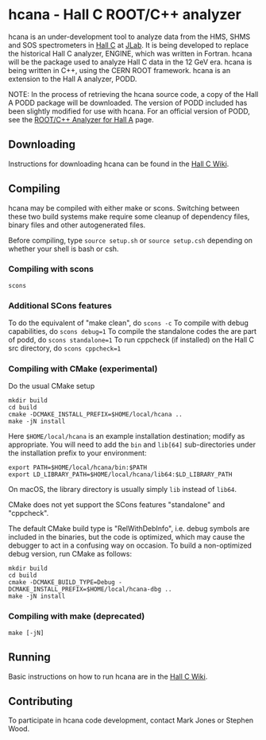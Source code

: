 hcana - Hall C ROOT/C++ analyzer
============================================

hcana is an under-development tool to analyze data from the HMS, SHMS and
SOS spectrometers in
[Hall C](http://www.jlab.org/Hall-C/) at [JLab](http://www.jlab.org/).
It is being developed to replace
the historical Hall C analyzer, ENGINE, which was written in Fortran.
hcana will be the package used to analyze Hall C data in the 12 GeV era.
hcana is being written in C++, using the CERN ROOT framework.  hcana is
an extension to the Hall A analyzer, PODD.

NOTE: In the process of retrieving the hcana source code, a copy of
the Hall A PODD package will be downloaded.  The version of PODD included
has been slightly modified for use with hcana.  For an official version
of PODD, see the [ROOT/C++ Analyzer for Hall A](https://redmine.jlab.org/projects/podd/wiki) page.

Downloading
-----------

Instructions for downloading hcana can be found in the
[Hall C Wiki](https://hallcweb.jlab.org/wiki/index.php/ROOT_Analyzer/Git).

Compiling
---------
hcana may be compiled with either make or scons.  Switching between these
two build systems make require some cleanup of dependency files, binary files
and other autogenerated files.

Before compiling, type
`source setup.sh` or `source setup.csh`
depending on whether your shell is bash or csh.

### Compiling with scons

```
scons
```

### Additional SCons features 
To do the equivalent of "make clean", do
`scons -c`
To compile with debug capabilities, do
`scons debug=1`
To compile the standalone codes the are part of podd, do
`scons standalone=1`
To run cppcheck (if installed) on the Hall C src directory, do
`scons cppcheck=1`

### Compiling with CMake (experimental)

Do the usual CMake setup

```
mkdir build
cd build
cmake -DCMAKE_INSTALL_PREFIX=$HOME/local/hcana ..
make -jN install
```

Here `$HOME/local/hcana` is an example installation destination;
modify as appropriate. You will need to add the `bin` and `lib[64]` sub-directories
under the installation prefix to your environment:

```
export PATH=$HOME/local/hcana/bin:$PATH
export LD_LIBRARY_PATH=$HOME/local/hcana/lib64:$LD_LIBRARY_PATH
```

On macOS, the library directory is usually simply `lib` instead of `lib64`.

CMake does not yet support the SCons features "standalone" and "cppcheck".

The default CMake build type is "RelWithDebInfo", i.e. debug symbols are
included in the binaries, but the code is optimized, which may cause the
debugger to act in a confusing way on occasion. To build a
non-optimized debug version, run CMake as follows:
```
mkdir build
cd build
cmake -DCMAKE_BUILD_TYPE=Debug -DCMAKE_INSTALL_PREFIX=$HOME/local/hcana-dbg ..
make -jN install
```

### Compiling with make (deprecated)

```
make [-jN]
```

Running
-------
Basic instructions on how to run hcana are in the
[Hall C Wiki](https://hallcweb.jlab.org/wiki/index.php/ROOT_Analyzer/Running).

Contributing
------------
To participate in hcana code development, contact Mark Jones or Stephen Wood.


